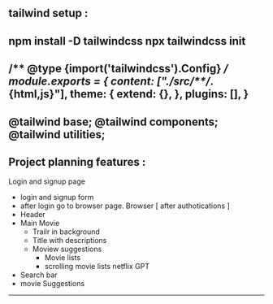 
## tailwind setup :
npm install -D tailwindcss
npx tailwindcss init
----------------
/** @type {import('tailwindcss').Config} */
module.exports = {
  content: ["./src/**/*.{html,js}"],
  theme: {
    extend: {},
  },
  plugins: [],
}
---------------
@tailwind base;
@tailwind components;
@tailwind utilities;
---------------
## Project planning features :
Login and signup page
  - login and signup form
  - after login go to browser page.
Browser [ after authotications ]
  - Header
  - Main Movie
      - Trailr in background
      - Title with descriptions
      - Moview suggestions
        - Movie lists
        - scrolling movie lists
netflix GPT
  - Search bar
  - movie Suggestions
----------------------  